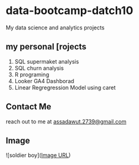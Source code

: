 # data-bootcamp-datch10
My data science and analytics projects

## my personal [rojects

1. SQL supermaket analysis
2. SQL churn analysis
3. R programing
4. Looker GA4 Dashborad
5. Linear Regregression Model using caret

## Contact Me
reach out to me at assadawut.2739@gmail.com

## Image

![soldier boy]([Image URL](https://www.google.com/imgres?q=soldier%20boy&imgurl=https%3A%2F%2Fi.pinimg.com%2F736x%2F6a%2F66%2F25%2F6a662564553c1ee7990313d0677100e9.jpg&imgrefurl=https%3A%2F%2Fwww.pinterest.com%2Fpin%2Fpinterest--88101736452760897%2F&docid=6pQjPITDxROJeM&tbnid=UU4XYF8cu1-jbM&vet=12ahUKEwjj8quRvZ6IAxWd-zgGHZ4OAfoQM3oECEcQAA..i&w=736&h=738&hcb=2&ved=2ahUKEwjj8quRvZ6IAxWd-zgGHZ4OAfoQM3oECEcQAA))
